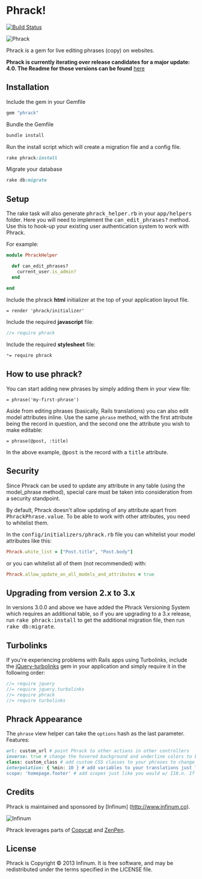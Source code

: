 # Phrack!

[![Build Status](https://travis-ci.org/infinum/phrack.png)](https://travis-ci.org/infinum/phrack)

![Phrack](http://www.miataturbo.net/attachments/miata-parts-sale-trade-5/74257-lots-leftovers-near-boston-archer-phrack2-300x225-jpg?dateline=1366600534)

Phrack is a gem for live editing phrases (copy) on websites.

**Phrack is currently iterating over release candidates for a major update: 4.0. The Readme for those versions can be found** [here](https://github.com/infinum/phrack/tree/new-release-4)

## Installation

Include the gem in your Gemfile

```ruby
gem "phrack"
```

Bundle the Gemfile

```ruby
bundle install
```

Run the install script which will create a migration file and a config file.

```ruby
rake phrack:install
```

Migrate your database
```ruby
rake db:migrate
```

## Setup

The rake task will also generate <tt>phrack_helper.rb</tt> in your <tt>app/helpers</tt> folder. Here you will need to implement the <tt>can_edit_phrases?</tt> method. Use this to hook-up your existing user authentication system to work with Phrack.

For example:

```ruby
module PhrackHelper

  def can_edit_phrases?
    current_user.is_admin?
  end
  
end
```
Include the phrack **html** initializer at the top of your application layout file.

```haml
= render 'phrack/initializer'
```

Include the required **javascript** file:

```javascript
//= require phrack
```

Include the required **stylesheet** file:

```css
*= require phrack
```

## How to use phrack?

You can start adding new phrases by simply adding them in your view file:

	= phrase('my-first-phrase')

Aside from editing phrases (basically, Rails translations) you can also edit model attributes inline. Use the same `phrase` method, with the first attribute being the record in question, and the second one the attribute you wish to make editable:

  	= phrase(@post, :title)

In the above example, <tt>@post</tt> is the record with a <tt>title</tt> attribute.

## Security

Since Phrack can be used to update any attribute in any table (using the model_phrase method), special care must be taken into consideration from a security standpoint.

By default, Phrack doesn't allow updating of any attribute apart from <tt>PhrackPhrase.value</tt>. To be able to work with other attributes, you need to whitelist them.

In the <tt>config/initializers/phrack.rb</tt> file you can whitelist your model attributes like this:

```ruby
Phrack.white_list = ["Post.title", "Post.body"]
```

or you can whitelist all of them (not recommended) with:

```ruby
Phrack.allow_update_on_all_models_and_attributes = true
```

## Upgrading from version 2.x to 3.x

In versions 3.0.0 and above we have added the Phrack Versioning System which requires an additional table, so if you are upgrading to a 3.x release, run <tt>rake phrack:install</tt> to get the additional migration file, then run <tt>rake db:migrate</tt>.

## Turbolinks

If you're experiencing problems with Rails apps using Turbolinks, include the [jQuery-turbolinks](https://github.com/kossnocorp/jquery.turbolinks) gem in your application and simply require it in the following order:

```javascript
//= require jquery
//= require jquery.turbolinks
//= require phrack
//= require turbolinks
```

## Phrack Appearance

The `phrase` view helper can take the `options` hash as the last parameter. Features:
```ruby
url: custom_url # point Phrack to other actions in other controllers
inverse: true # change the hovered background and underline colors to better fit darker backgrounds
class: custom_class # add custom CSS classes to your phrases to change the appearance of phrases in your application 
interpolation: { %min: 10 } # add variables to your translations just like w/ I18n
scope: 'homepage.footer' # add scopes just like you would w/ I18.n. If the first argument is 'test', than the key would be 'homepage.footer.test'
```

## Credits

Phrack is maintained and sponsored by
[Infinum] (http://www.infinum.co).

![Infinum](https://www.infinum.co/assets/logo_pic-2e19713f50692ed9b0805b199676c19a.png)

Phrack leverages parts of [Copycat](https://github.com/Zorros/copycat) and [ZenPen](https://github.com/tholman/zenpen/tree/master/).

## License

Phrack is Copyright © 2013 Infinum. It is free software, and may be redistributed under the terms specified in the LICENSE file.
